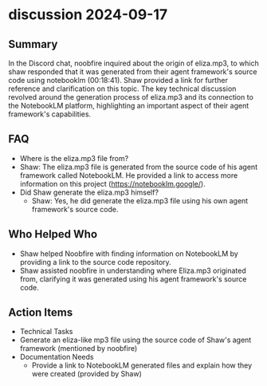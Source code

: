 # discussion 2024-09-17

## Summary
 In the Discord chat, noobfire inquired about the origin of eliza.mp3, to which shaw responded that it was generated from their agent framework's source code using notebooklm (00:18:41). Shaw provided a link for further reference and clarification on this topic. The key technical discussion revolved around the generation process of eliza.mp3 and its connection to the NotebookLM platform, highlighting an important aspect of their agent framework's capabilities.

## FAQ
 - Where is the eliza.mp3 file from?
  - Shaw: The eliza.mp3 file is generated from the source code of his agent framework called NotebookLM. He provided a link to access more information on this project (https://notebooklm.google/).
- Did Shaw generate the eliza.mp3 himself?
  - Shaw: Yes, he did generate the eliza.mp3 file using his own agent framework's source code.

## Who Helped Who
 - Shaw helped Noobfire with finding information on NotebookLM by providing a link to the source code repository.
- Shaw assisted noobfire in understanding where Eliza.mp3 originated from, clarifying it was generated using his agent framework's source code.

## Action Items
 - Technical Tasks
  - Generate an eliza-like mp3 file using the source code of Shaw's agent framework (mentioned by noobfire)
- Documentation Needs
  - Provide a link to NotebookLM generated files and explain how they were created (provided by Shaw)

